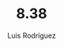 ---
title: "8.38"
subtitle: ""
description: ""
layout: book
author: Luis Rodríguez
started: 2019-03-29
read: 2019-03-29
status: read
rating: 3
color: 
cover: 
pages: 188
link: 
---